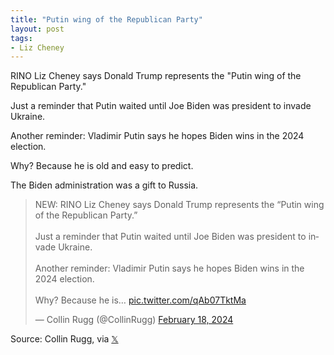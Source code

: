 ```yaml
---
title: "Putin wing of the Republican Party"
layout: post
tags:
- Liz Cheney
---
```


RINO Liz Cheney says Donald Trump represents the "Putin wing of the Republican Party."

Just a reminder that Putin waited until Joe Biden was president to invade Ukraine.

Another reminder: Vladimir Putin says he hopes Biden wins in the 2024 election.

Why? Because he is old and easy to predict.

The Biden administration was a gift to Russia.

<blockquote class="twitter-tweet"><p lang="en" dir="ltr">NEW: RINO Liz Cheney says Donald Trump represents the “Putin wing of the Republican Party.” <br /><br />Just a reminder that Putin waited until Joe Biden was president to invade Ukraine. <br /><br />Another reminder: Vladimir Putin says he hopes Biden wins in the 2024 election.<br /><br />Why? Because he is… <a href="https://t.co/qAb07TktMa">pic.twitter.com/qAb07TktMa</a></p>&mdash; Collin Rugg (@CollinRugg) <a href="https://twitter.com/CollinRugg/status/1759319200290767059?ref_src=twsrc%5Etfw">February 18, 2024</a></blockquote> <script async src="https://platform.twitter.com/widgets.js" charset="utf-8"></script>

Source: Collin Rugg, via [𝕏](https://x.com)
